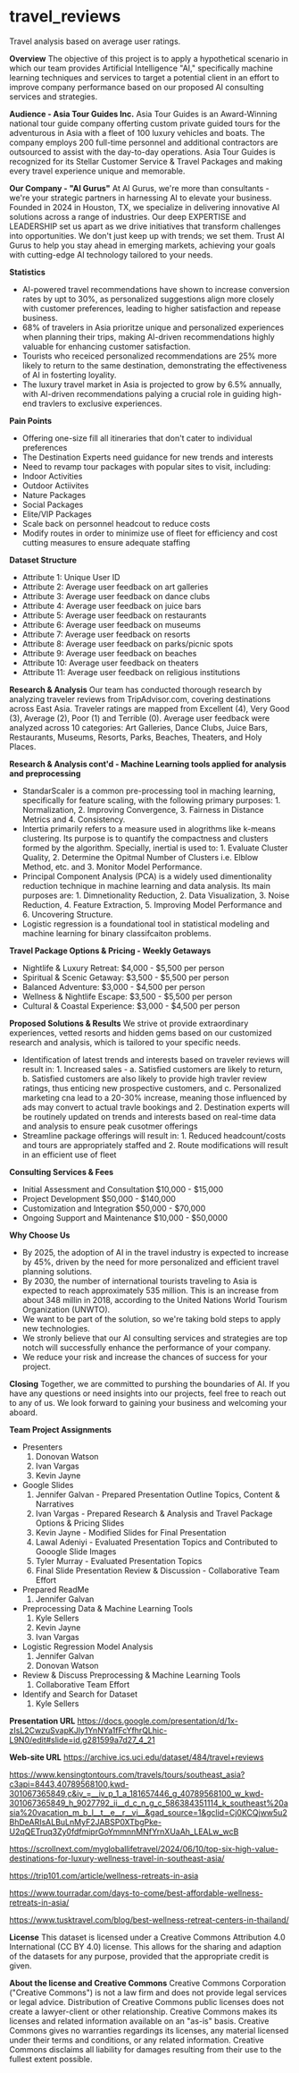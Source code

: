 # travel_reviews
Travel analysis based on average user ratings.

**Overview** The objective of this project is to apply a hypothetical scenario in which our team provides Artificial Intelligence "AI," specifically machine learning techniques and services to target a potential client in an effort to improve company performance based on our proposed AI consulting services and strategies.   

**Audience - Asia Tour Guides Inc.** Asia Tour Guides is an Award-Winning national tour guide company offerting custom private guided tours for the adventurous in Asia with a fleet of 100 luxury vehicles and boats.  The company employs 200 full-time personnel and additional contractors are outsourced to assist with the day-to-day operations.  Asia Tour Guides is recognized for its Stellar Customer Service & Travel Packages and making every travel experience unique and memorable.

**Our Company - "AI Gurus"** At AI Gurus, we're more than consultants - we're your strategic partners in harnessing AI to elevate your business.  Founded in 2024 in Houston, TX, we specialize in delivering innovative AI solutions across a range of industries.  Our deep EXPERTISE and LEADERSHIP set us apart as we drive initiatives that transform challenges into opportunities.  We don't just keep up with trends; we set them.  Trust AI Gurus to help you stay ahead in emerging markets, achieving your goals with cutting-edge AI technology tailored to your needs.

**Statistics**
- AI-powered travel recommendations have shown to increase conversion rates by upt to 30%, as personalized suggestions align more closely with customer preferences, leading to higher satisfaction and repease business.
- 68% of travelers in Asia prioritze unique and personalized experiences when planning their trips, making AI-driven recommendations highly valuable for enhancing customer satisfaction.
- Tourists who receiced personalized recommendations are 25% more likely to return to the same destination, demonstrating the effectiveness of AI in fosterting loyality.
- The luxury travel market in Asia is projected to grow by 6.5% annually, with AI-driven recommendations palying a crucial role in guiding high-end travlers to exclusive experiences.

**Pain Points**
- Offering one-size fill all itineraries that don't cater to individual preferences
- The Destination Experts need guidance for new trends and interests
- Need to revamp tour packages with popular sites to visit, including:
-   Indoor Activities
-   Outdoor Actiivites
-   Nature Packages
-   Social Packages
-   Elite/VIP Packages
- Scale back on personnel headcout to reduce costs
- Modify routes in order to minimize use of fleet for efficiency and cost cutting measures to ensure adequate staffing 

**Dataset Structure**
- Attribute 1: Unique User ID
- Attribute 2: Average user feedback on art galleries
- Attribute 3: Average user feedback on dance clubs
- Attribute 4: Average user feedback on juice bars
- Attribute 5: Average user feedback on restaurants
- Attribute 6: Average user feedback on museums
- Attribute 7: Average user feedback on resorts
- Attribute 8: Average user feedback on parks/picnic spots
- Attribute 9: Average user feedback on beaches
- Attribute 10: Average user feedback on theaters
- Attribute 11: Average user feedback on religious institutions

**Research & Analysis** Our team has conducted thorough research by analyzing traveler reviews from TripAdvisor.com, covering destinations across East Asia.  Traveler ratings are mapped from Excellent (4), Very Good (3), Average (2), Poor (1)  and Terrible (0). Average user feedback were analyzed across 10 categories: Art Galleries, Dance Clubs, Juice Bars, Restaurants, Museums, Resorts, Parks, Beaches, Theaters, and Holy Places.

**Research & Analysis cont'd - Machine Learning tools applied for analysis and preprocessing**
- StandarScaler is a common pre-processing tool in maching learning, specifically for feature scaling, with the following primary purposes: 1. Normalization, 2. Improving Convergence, 3. Fairness in Distance Metrics and 4. Consistency.
- Intertia primarily refers to a measure used in alogrithms like k-means clustering.  Its purpose is to quantify the compactness and clusters formed by the algorithm.  Specially, inertial is used to: 1. Evaluate Cluster Quality, 2. Determine the Opitmal Number of Clusters i.e. Elblow Method, etc. and 3. Monitor Model Performance.
- Principal Component Analysis (PCA) is a widely used dimentionality reduction technique in machine learning and data analysis.  Its main purposes are: 1. Dimnetionality Reduction, 2. Data Visualization, 3. Noise Reduction, 4. Feature Extraction, 5. Improving Model Performance and 6. Uncovering Structure.
- Logistic regression is a foundational tool in statistical modeling and machine learning for binary classifcaiton problems.  

**Travel Package Options & Pricing - Weekly Getaways**
- Nightlife & Luxury Retreat: $4,000 - $5,500 per person
- Spiritual & Scenic Getaway: $3,500 - $5,500 per person
- Balanced Adventure: $3,000 - $4,500 per person
- Wellness & Nightlife Escape: $3,500 - $5,500 per person
- Cultural & Coastal Experience: $3,000 - $4,500 per person

**Proposed Solutions & Results** We strive ot provide extraordinary experiences, vetted resorts and hidden gems based on our customized research and analysis, which is tailored to your specific needs.
- Identification of latest trends and interests based on traveler reviews will result in: 1. Increased sales - a. Satisfied customers are likely to return, b. Satisfied customers are also likely to provide high travler review ratings, thus enticing new prospective customers, and c. Personalized marketing cna lead to a 20-30% increase, meaning those influenced by ads may convert to actual travle bookings and 2. Destination experts will be routinely updated on trends and interests based on real-time data and analysis to ensure peak cusotmer offerings
- Streamline package offerings will result in: 1. Reduced headcount/costs and tours are appropriately staffed and 2. Route modifications will result in an efficient use of fleet

**Consulting Services & Fees**
- Initial Assessment and Consultation $10,000 - $15,000
- Project Development $50,000 - $140,000
- Customization and Integration $50,000 - $70,000
- Ongoing Support and Maintenance $10,000 - $50,0000

**Why Choose Us**
- By 2025, the adoption of AI in the travel industry is expected to increase by 45%, driven by the need for more personalized and efficient travel planning solutions.
- By 2030, the number of international tourists traveling to Asia is expected to reach approximately 535 million. This is an increase from about 348 millin in 2018, according to the United Nations World Tourism Organization (UNWTO).
- We want to be part of the solution, so we're taking bold steps to apply new technologies.
- We stronly believe that our AI consulting services and strategies are top notch will successfully enhance the performance of your company.
- We reduce your risk and increase the chances of success for your project.

**Closing** Together, we are committed to purshing the boundaries of AI.  If you have any questions or need insights into our projects, feel free to reach out to any of us.  We look forward to gaining your business and welcoming your aboard.

**Team Project Assignments**
- Presenters 
    1. Donovan Watson 
    2. Ivan Vargas
    3. Kevin Jayne
- Google Slides
    1. Jennifer Galvan - Prepared Presentation Outline Topics, Content & Narratives
    2. Ivan Vargas - Prepared Research & Analysis and Travel Package Options & Pricing Slides
    3. Kevin Jayne - Modified Slides for Final Presentation
    4. Lawal Adeniyi - Evaluated Presentation Topics and Contributed to Gooogle Slide Images
    5. Tyler Murray - Evaluated Presentation Topics
    6. Final Slide Presentation Review & Discussion - Collaborative Team Effort
- Prepared ReadMe
    1. Jennifer Galvan
- Preprocessing Data & Machine Learning Tools 
    1. Kyle Sellers 
    2. Kevin Jayne
    3. Ivan Vargas
- Logistic Regression Model Analysis 
    1. Jennifer Galvan
    2. Donovan Watson
- Review & Discuss Preprocessing & Machine Learning Tools
    1. Collaborative Team Effort
- Identify and Search for Dataset
    1. Kyle Sellers

**Presentation URL**
https://docs.google.com/presentation/d/1x-zIsL2CwzuSvapKJly1YnNYa1fFcYfhrQLhic-L9N0/edit#slide=id.g281599a7d27_4_21

**Web-site URL**
https://archive.ics.uci.edu/dataset/484/travel+reviews

https://www.kensingtontours.com/travels/tours/southeast_asia?c3api=8443,40789568100,kwd-301067365849,c&iv_=__iv_p_1_a_181657446_g_40789568100_w_kwd-301067365849_h_9027792_ii__d_c_n_g_c_586384351114_k_southeast%20asia%20vacation_m_b_l__t__e__r__vi__&gad_source=1&gclid=Cj0KCQjww5u2BhDeARIsALBuLnMyF2JABSP0XTbgPke-U2qQETruq3Zy0fdfmiprGoYmmnnMNfYrnXUaAh_LEALw_wcB

https://scrollnext.com/mygloballifetravel/2024/06/10/top-six-high-value-destinations-for-luxury-wellness-travel-in-southeast-asia/

https://trip101.com/article/wellness-retreats-in-asia

https://www.tourradar.com/days-to-come/best-affordable-wellness-retreats-in-asia/

https://www.tusktravel.com/blog/best-wellness-retreat-centers-in-thailand/

**License**
This dataset is licensed under a Creative Commons Attribution 4.0 International (CC BY 4.0) license.  This allows for the sharing and adaption of the datasets for any purpose, provided that the appropriate credit is given.

**About the license and Creative Commons**
Creative Commons Corporation ("Creative Commons") is not a law firm and does not provide legal services or legal advice.  Distribution of Creative Commons public licenses does not create a lawyer-client or other relationship.  Creative Commons makes its licenses and related information available on an "as-is" basis.  Creative Commons gives no warranties regardings its licenses, any material licensed under their terms and conditions, or any related information.  Creative Commons disclaims all liability for damages resulting from their use to the fullest extent possible.
